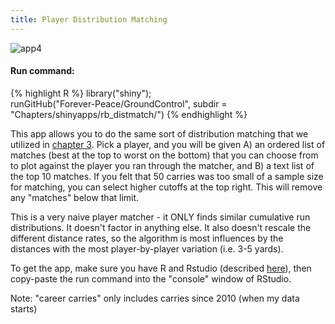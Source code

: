 ```yaml
---
title: Player Distribution Matching
---
```

![app4](http://i.imgur.com/5O4PNAs.png)

#### Run command:  
{% highlight R %}
library("shiny");  
runGitHub("Forever-Peace/GroundControl", subdir = "Chapters/shinyapps/rb_distmatch/")
{% endhighlight %}<br/>  
  
This app allows you to do the same sort of distribution matching that we utilized in [chapter 3](/Ground_Control/chapters/ch3/). Pick a player, and you will be given A) an ordered list of matches (best at the top to worst on the bottom) that you can choose from to plot against the player you ran through the matcher, and B) a text list of the top 10 matches. If you felt that 50 carries was too small of a sample size for matching, you can select higher cutoffs at the top right. This will remove any "matches" below that limit.  
  
This is a very naive player matcher - it ONLY finds similar cumulative run distributions. It doesn't factor in anything else. It also doesn't rescale the different distance rates, so the algorithm is most influences by the distances with the most player-by-player variation (i.e. 3-5 yards).  
  
To get the app, make sure you have R and Rstudio (described [here](/Ground_Control/apps/install_apps/)), then copy-paste the run command into the "console" window of RStudio.  
  
Note: "career carries" only includes carries since 2010 (when my data starts)
